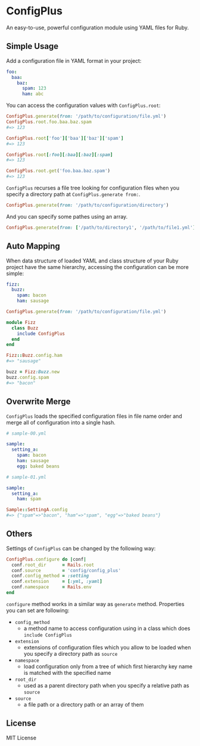 ConfigPlus
============================================================

An easy-to-use, powerful configuration module using YAML files
for Ruby.


Simple Usage
------------------------------------------------------------
Add a configuration file in YAML format in your project:

```yml
foo:
  baa:
    baz:
      spam: 123
      ham: abc
```

You can access the configuration values with `ConfigPlus.root`:

```ruby
ConfigPlus.generate(from: '/path/to/configuration/file.yml')
ConfigPlus.root.foo.baa.baz.spam
#=> 123

ConfigPlus.root['foo']['baa']['baz']['spam']
#=> 123

ConfigPlus.root[:foo][:baa][:baz][:spam]
#=> 123

ConfigPlus.root.get('foo.baa.baz.spam')
#=> 123
```

`ConfigPlus` recurses a file tree looking for configuration files
when you specify a directory path at `ConfigPlus.generate from:`.

```ruby
ConfigPlus.generate(from: '/path/to/configuration/directory')
```

And you can specify some pathes using an array.

```ruby
ConfigPlus.generate(from: ['/path/to/directory1', '/path/to/file1.yml'])
```


Auto Mapping
------------------------------------------------------------
When data structure of loaded YAML and class structure of your
Ruby project have the same hierarchy, accessing the configuration
can be more simple:

```yml
fizz:
  buzz:
    spam: bacon
    ham: sausage
```

```ruby
ConfigPlus.generate(from: '/path/to/configuration/file.yml')

module Fizz
  class Buzz
    include ConfigPlus
  end
end

Fizz::Buzz.config.ham
#=> "sausage"

buzz = Fizz:Buzz.new
buzz.config.spam
#=> "bacon"
```


Overwrite Merge
------------------------------------------------------------
`ConfigPlus` loads the specified configuration files in file
name order and merge all of configuration into a single hash.

```yml
# sample-00.yml

sample:
  setting_a:
    spam: bacon
    ham: sausage
    egg: baked beans
```

```yml
# sample-01.yml

sample:
  setting_a:
    ham: spam
```

```ruby
Sample::SettingA.config
#=> {"spam"=>"bacon", "ham"=>"spam", "egg"=>"baked beans"}
```


Others
------------------------------------------------------------
Settings of `ConfigPlus` can be changed by the following way:

```ruby
ConfigPlus.configure do |conf|
  conf.root_dir      = Rails.root
  conf.source        = 'config/config_plus'
  conf.config_method = :setting
  conf.extension     = [:yml, :yaml]
  conf.namespace     = Rails.env
end
```

`configure` method works in a similar way as `generate` method.
Properties you can set are following:

* `config_method`
  * a method name to access configuration using in a class
    which does `include ConfigPlus`
* `extension`
  * extensions of configuration files which you allow to be
    loaded when you specify a directory path as `source`
* `namespace`
  * load configuration only from a tree of which first
    hierarchy key name is matched with the specified name
* `root_dir`
  * used as a parent directory path when you specify a
    relative path as `source`
* `source`
  * a file path or a directory path or an array of them


License
------------------------------------------------------------
MIT License
